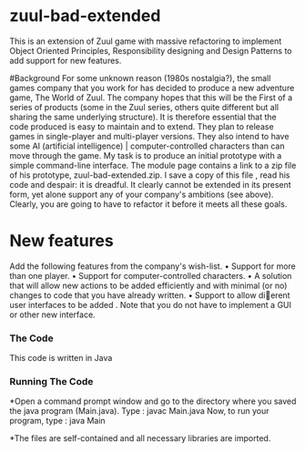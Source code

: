 # zuul-bad-extended

This is an extension of Zuul game with massive refactoring to implement Object Oriented Principles, Responsibility designing and Design Patterns to add support for new features.

#Background
For some unknown reason (1980s nostalgia?), the small games company that you work for has decided to produce a new adventure game, The World of Zuul. The company hopes that this will be the First of a series of products (some in the Zuul series, others quite different but all sharing
the same underlying structure). It is therefore essential that the code produced is easy to maintain and to extend. They plan to release games in single-player and multi-player versions. They also intend to have some AI (artificial intelligence) | computer-controlled characters than can move
through the game.
My task is to produce an initial prototype with a simple command-line interface. The module page contains a link to a zip file
of his prototype, zuul-bad-extended.zip. I save a copy of this file , read his code and despair: it is dreadful. It clearly cannot be extended in its present form, yet alone support any of your company's ambitions (see above). Clearly, you are going to have to refactor
it before it meets all these goals.

# New features
Add the following features from the company's wish-list.
• Support for more than one player.
• Support for computer-controlled characters.
• A solution that will allow new actions to be added efficiently and with minimal (or no) changes to code that you have already written.
• Support to allow dierent user interfaces to be added . Note that you do not have to implement a GUI or other new interface.


### The Code

This code is written in Java

### Running The Code
*Open a command prompt window and go to the directory where you saved the java program (Main.java).
Type :
javac Main.java
Now,  to run your program, type :
java Main


*The files are self-contained and all necessary libraries are imported.



